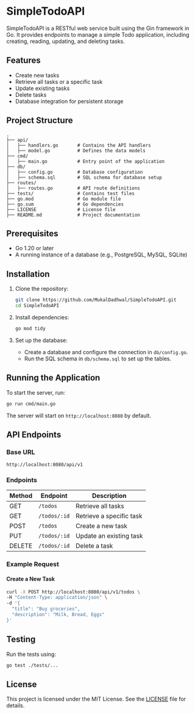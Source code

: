 # SimpleTodoAPI

SimpleTodoAPI is a RESTful web service built using the Gin framework in Go. It provides endpoints to manage a simple Todo application, including creating, reading, updating, and deleting tasks.

## Features

- Create new tasks
- Retrieve all tasks or a specific task
- Update existing tasks
- Delete tasks
- Database integration for persistent storage

## Project Structure

```
.
├── api/
│   ├── handlers.go       # Contains the API handlers
│   ├── model.go          # Defines the data models
├── cmd/
│   ├── main.go           # Entry point of the application
├── db/
│   ├── config.go         # Database configuration
│   ├── schema.sql        # SQL schema for database setup
├── routes/
│   ├── routes.go         # API route definitions
├── tests/                # Contains test files
├── go.mod                # Go module file
├── go.sum                # Go dependencies
├── LICENSE               # License file
├── README.md             # Project documentation
```

## Prerequisites

- Go 1.20 or later
- A running instance of a database (e.g., PostgreSQL, MySQL, SQLite)

## Installation

1. Clone the repository:

   ```bash
   git clone https://github.com/MukalDadhwal/SimpleTodoAPI.git
   cd SimpleTodoAPI
   ```

2. Install dependencies:

   ```bash
   go mod tidy
   ```

3. Set up the database:

   - Create a database and configure the connection in `db/config.go`.
   - Run the SQL schema in `db/schema.sql` to set up the tables.

## Running the Application

To start the server, run:

```bash
go run cmd/main.go
```

The server will start on `http://localhost:8080` by default.

## API Endpoints

### Base URL

`http://localhost:8080/api/v1`

### Endpoints

| Method | Endpoint       | Description              |
|--------|----------------|--------------------------|
| GET    | `/todos`       | Retrieve all tasks       |
| GET    | `/todos/:id`   | Retrieve a specific task |
| POST   | `/todos`       | Create a new task        |
| PUT    | `/todos/:id`   | Update an existing task  |
| DELETE | `/todos/:id`   | Delete a task            |

### Example Request

#### Create a New Task

```bash
curl -X POST http://localhost:8080/api/v1/todos \
-H "Content-Type: application/json" \
-d '{
  "title": "Buy groceries",
  "description": "Milk, Bread, Eggs"
}'
```

## Testing

Run the tests using:

```bash
go test ./tests/...
```

## License

This project is licensed under the MIT License. See the [LICENSE](LICENSE) file for details.

